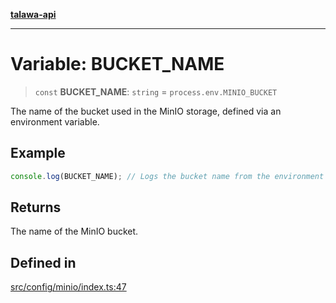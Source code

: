 [**talawa-api**](../../../README.md)

***

# Variable: BUCKET\_NAME

> `const` **BUCKET\_NAME**: `string` = `process.env.MINIO_BUCKET`

The name of the bucket used in the MinIO storage, defined via an environment variable.

## Example

```typescript
console.log(BUCKET_NAME); // Logs the bucket name from the environment
```

## Returns

The name of the MinIO bucket.

## Defined in

[src/config/minio/index.ts:47](https://github.com/Suyash878/talawa-api/blob/f376d03c37e9acd046e7cc983947432c95f74442/src/config/minio/index.ts#L47)

